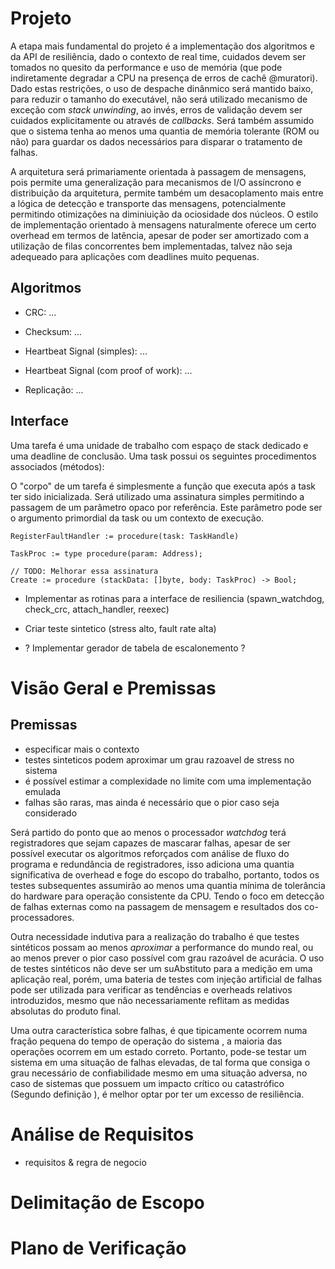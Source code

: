 # Projeto

A etapa mais fundamental do projeto é a implementação dos algoritmos e da API de resiliência, dado o contexto de real time, cuidados devem ser tomados no quesito da performance e uso de memória (que pode indiretamente degradar a CPU na presença de erros de cachê @muratori). Dado estas restrições, o uso de despache dinânmico será mantido baixo, para reduzir o tamanho do executável, não será utilizado mecanismo de exceção com *stack unwinding*, ao invés, erros de validação devem ser cuidados explicitamente ou através de *callbacks*. Será também assumido que o sistema tenha ao menos uma quantia de memória tolerante (ROM ou não) para guardar os dados necessários para disparar o tratamento de falhas.

A arquitetura será primariamente orientada à passagem de mensagens, pois permite uma generalização para mecanismos de I/O assíncrono e distribuição da arquitetura, permite também um desacoplamento mais entre a lógica de detecção e transporte das mensagens, potencialmente permitindo otimizações na diminiuição da ociosidade dos núcleos. O estilo de implementação orientado à mensagens naturalmente oferece um certo overhead em termos de latência, apesar de poder ser amortizado com a utilização de filas concorrentes bem implementadas, talvez não seja adequeado para aplicações com deadlines muito pequenas.

## Algoritmos
- CRC: ...

- Checksum: ...

- Heartbeat Signal (simples): ...

- Heartbeat Signal (com proof of work): ...

- Replicação: ...

## Interface

Uma tarefa é uma unidade de trabalho com espaço de stack dedicado e uma deadline de conclusão. Uma task possui os seguintes procedimentos associados (métodos):

O "corpo" de um tarefa é simplesmente a função que executa após a task ter sido inicializada. Será utilizado uma assinatura simples permitindo a passagem de um parâmetro opaco por referência. Este parâmetro pode ser o argumento primordial da task ou um contexto de execução.

```
RegisterFaultHandler := procedure(task: TaskHandle)
```
```
TaskProc := type procedure(param: Address);
```

```
// TODO: Melhorar essa assinatura
Create := procedure (stackData: []byte, body: TaskProc) -> Bool;
```

- Implementar as rotinas para a interface de resiliencia (spawn_watchdog, check_crc, attach_handler, reexec)

- Criar teste sintetico (stress alto, fault rate alta)

- ? Implementar gerador de tabela de escalonemento ?

# Visão Geral e Premissas

## Premissas
- especificar mais o contexto
- testes sinteticos podem aproximar um grau razoavel de stress no sistema
- é possível estimar a complexidade no limite com uma implementação emulada
- falhas são raras, mas ainda é necessário que o pior caso seja considerado

Será partido do ponto que ao menos o processador *watchdog* terá registradores que sejam capazes de mascarar falhas, apesar de ser possível executar os algoritmos reforçados com análise de fluxo do programa e redundância de registradores, isso adiciona uma quantia significativa de overhead e foge do escopo do trabalho, portanto, todos os testes subsequentes assumirão ao menos uma quantia mínima de tolerância do hardware para operação consistente da CPU. Tendo o foco em detecção de falhas externas como na passagem de mensagem e resultados dos co-processadores.

Outra necessidade indutiva para a realização do trabalho é que testes sintéticos possam ao menos *aproximar* a performance do mundo real, ou ao menos prever o pior caso possível com grau razoável de acurácia. O uso de testes sintéticos não deve ser um suAbstituto para a medição em uma aplicação real, porém, uma bateria de testes com injeção artificial de falhas pode ser utilizada para verificar as tendências e overheads relativos introduzidos, mesmo que não necessariamente reflitam as medidas absolutas do produto final.

Uma outra característica sobre falhas, é que tipicamente ocorrem numa fração pequena do tempo de operação do sistema <CITAR O TRECO LA DE IMPACTO E TALS>, a maioria das operações ocorrem em um estado correto. Portanto, pode-se testar um sistema em uma situação de falhas elevadas, de tal forma que consiga o grau necessário de confiabilidade mesmo em uma situação adversa, no caso de sistemas que possuem um impacto crítico ou catastrófico (Segundo definição <AQUELA LA>), é melhor optar por ter um excesso de resiliência.

# Análise de Requisitos
- requisitos & regra de negocio

# Delimitação de Escopo

# Plano de Verificação

